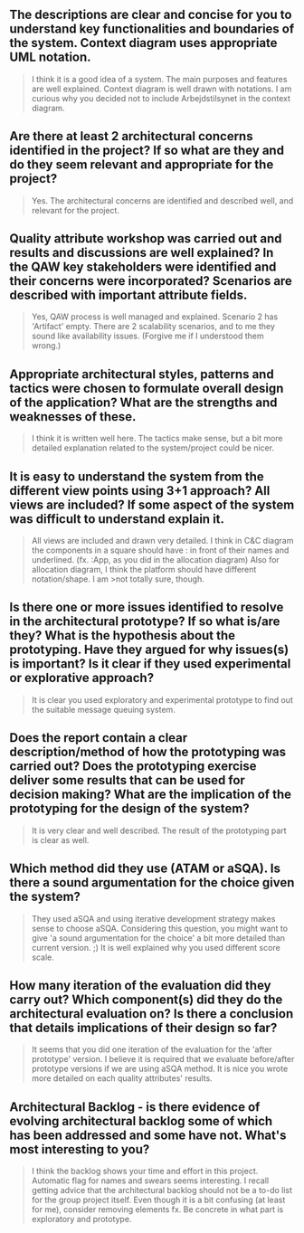 ## The descriptions are clear and concise for you to understand key functionalities and boundaries of the system. Context diagram uses appropriate UML notation.

> I think it is a good idea of a system. The main purposes and features are well explained. Context diagram is well drawn with notations.
> I am curious why you decided not to include Arbejdstilsynet in the context diagram.

## Are there at least 2 architectural concerns identified in the project? If so what are they and do they seem relevant and appropriate for the project?

> Yes. The architectural concerns are identified and described well, and relevant for the project.

## Quality attribute workshop was carried out and results and discussions are well explained? In the QAW key stakeholders were identified and their concerns were incorporated? Scenarios are described with important attribute fields.

> Yes, QAW process is well managed and explained.
> Scenario 2 has 'Artifact' empty. There are 2 scalability scenarios, and to me they sound like availability issues. (Forgive me if I understood them wrong.)

## Appropriate architectural styles, patterns and tactics were chosen to formulate overall design of the application? What are the strengths and weaknesses of these.

> I think it is written well here. The tactics make sense, but a bit more detailed explanation related to the system/project could be nicer. 

## It is easy to understand the system from the different view points using 3+1 approach? All views are included? If some aspect of the system was difficult to understand explain it.

> All views are included and drawn very detailed.
>I think in C&C diagram the components in a square should have : in front of their names and underlined. (fx. :App, as you did in the allocation diagram) Also for allocation diagram, I think the platform should have different notation/shape. I am >not totally sure, though.

## Is there one or more issues identified to resolve in the architectural prototype? If so what is/are they? What is the hypothesis about the prototyping. Have they argued for why issues(s) is important? Is it clear if they used experimental or explorative approach?

> It is clear you used exploratory and experimental prototype to find out the suitable message queuing system.

## Does the report contain a clear description/method of how the prototyping was carried out? Does the prototyping exercise deliver some results that can be used for decision making? What are the implication of the prototyping for the design of the system?

> It is very clear and well described. The result of the prototyping part is clear as well.

## Which method did they use (ATAM or aSQA). Is there a sound argumentation for the choice given the system?

> They used aSQA and using iterative development strategy makes sense to choose aSQA. Considering this question, you might want to give 'a sound argumentation for the choice' a bit more detailed than current version. ;)
> It is well explained why you used different score scale.

## How many iteration of the evaluation did they carry out? Which component(s) did they do the architectural evaluation on? Is there a conclusion that details implications of their design so far?

> It seems that you did one iteration of the evaluation for the 'after prototype' version. I believe it is required that we evaluate before/after prototype versions if we are using aSQA method.
> It is nice you wrote more detailed on each quality attributes' results.

## Architectural Backlog - is there evidence of evolving architectural backlog some of which has been addressed and some have not. What's most interesting to you?

> I think the backlog shows your time and effort in this project. Automatic flag for names and swears seems interesting.
> I recall getting advice that the architectural backlog should not be a to-do list for the group project itself. Even though it is a bit confusing (at least for me), consider removing elements fx. Be concrete in what part is exploratory and 
> prototype.